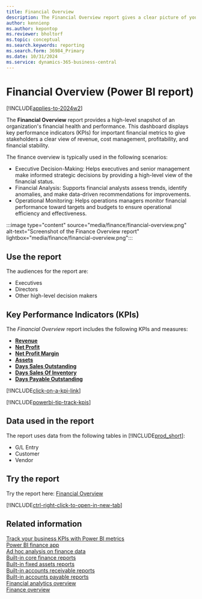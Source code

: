```yaml
---
title: Financial Overview
description: The Financial Overview report gives a clear picture of your organization's finance activities.
author: kennienp
ms.author: kepontop
ms.reviewer: bholtorf
ms.topic: conceptual
ms.search.keywords: reporting
ms.search.form: 36984_Primary
ms.date: 10/31/2024
ms.service: dynamics-365-business-central
---
```


# Financial Overview (Power BI report)

[!INCLUDE[applies-to-2024w2](includes/applies-to-2024w2.md)]

The **Financial Overview** report provides a high-level snapshot of an organization's financial health and performance. This dashboard displays key performance indicators (KPIs) for important financial metrics to give stakeholders a clear view of revenue, cost management, profitability, and financial stability.

The finance overview is typically used in the following scenarios:

- Executive Decision-Making: Helps executives and senior management make informed strategic decisions by providing a high-level view of the financial status.
- Financial Analysis: Supports financial analysts assess trends, identify anomalies, and make data-driven recommendations for improvements.
- Operational Monitoring: Helps operations managers monitor financial performance toward targets and budgets to ensure operational efficiency and effectiveness.

:::image type="content" source="media/finance/financial-overview.png" alt-text="Screenshot of the Finance Overview report" lightbox="media/finance/financial-overview.png":::

## Use the report

The audiences for the report are:

- Executives
- Directors
- Other high-level decision makers


## Key Performance Indicators (KPIs)

The *Financial Overview* report includes the following KPIs and measures: 

- [**Revenue**](finance-powerbi-kpis.md#revenue)
- [**Net Profit**](finance-powerbi-kpis.md#net-profit)
- [**Net Profit Margin**](finance-powerbi-kpis.md#net-profit-margin)
- [**Assets**](finance-powerbi-kpis.md#assets)
- [**Days Sales Outstanding**](finance-powerbi-kpis.md#days-sales-outstanding---dso)
- [**Days Sales Of Inventory**](finance-powerbi-kpis.md#days-sales-of-inventory---dsi)
- [**Days Payable Outstanding**](finance-powerbi-kpis.md#days-payable-outstanding---dpo)

[!INCLUDE[click-on-a-kpi-link](includes/click-on-a-kpi-link.md)] 

[!INCLUDE[powerbi-tip-track-kpis](includes/powerbi-tip-track-kpis.md)]

## Data used in the report

The report uses data from the following tables in [!INCLUDE[prod_short](includes/prod_short.md)]:

- G/L Entry
- Customer
- Vendor

## Try the report

Try the report here: [Financial Overview](https://businesscentral.dynamics.com?page=36984)

[!INCLUDE[ctrl-right-click-to-open-in-new-tab](includes/ctrl-right-click-to-open-in-new-tab.md)]

## Related information

[Track your business KPIs with Power BI metrics](track-kpis-with-power-bi-metrics.md)  
[Power BI finance app](finance-powerbi-app.md)  
[Ad hoc analysis on finance data](ad-hoc-analysis-finance.md)  
[Built-in core finance reports](finance-reports.md)  
[Built-in fixed assets reports](fa-reports.md)  
[Built-in accounts receivable reports](receivables-reports.md)  
[Built-in accounts payable reports](payables-reports.md)  
[Financial analytics overview](bi.md)  
[Finance overview](finance.md)
